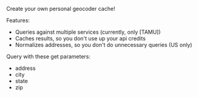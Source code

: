 Create your own personal geocoder cache!

Features:
- Queries against multiple services (currently, only [TAMU])
- Caches results, so you don't use up your api credits
- Normalizes addresses, so you don't do unnecessary queries (US only)


Query with these get parameters:

* address
* city
* state
* zip
